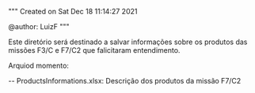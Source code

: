 """
Created on Sat Dec 18 11:14:27 2021

@author: LuizF
"""

Este diretório será destinado a salvar informações sobre os produtos das 
missões F3/C e F7/C2 que falicitaram entendimento. 

Arquiod momento:

-- ProductsInformations.xlsx: Descrição dos produtos da missão F7/C2